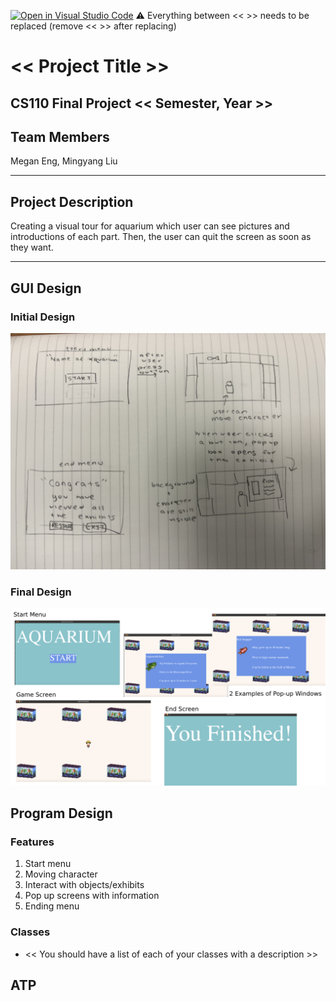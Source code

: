 [![Open in Visual Studio Code](https://classroom.github.com/assets/open-in-vscode-718a45dd9cf7e7f842a935f5ebbe5719a5e09af4491e668f4dbf3b35d5cca122.svg)](https://classroom.github.com/online_ide?assignment_repo_id=12803302&assignment_repo_type=AssignmentRepo)
:warning: Everything between << >> needs to be replaced (remove << >> after replacing)

# << Project Title >>
## CS110 Final Project  << Semester, Year >>

## Team Members

Megan Eng, Mingyang Liu

***

## Project Description

Creating a visual tour for aquarium which user can see pictures and introductions of each part. Then, the user can quit the screen as soon as they want.

***    

## GUI Design
### Initial Design

![initial gui](assets/gui.jpg)

### Final Design

![final gui](assets/finalgui.jpg)

## Program Design
### Features

1. Start menu 
2. Moving character
3. Interact with objects/exhibits
4. Pop up screens with information
5. Ending menu

### Classes

- << You should have a list of each of your classes with a description >>

## ATP


